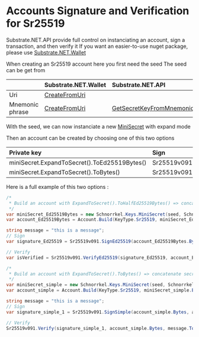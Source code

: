 # Accounts Signature and Verification for Sr25519 

Substrate.NET.API provide full control on instanciating an account, sign a transaction, and then verify it
If you want an easier-to-use nuget package, please use [Substrate.NET.Wallet](https://github.com/SubstrateGaming/Substrate.NET.Wallet)

When creating an Sr25519 account here you first need the seed
The seed can be get from

|  | Substrate.NET.Wallet          | Substrate.NET.API |
| :--------------- |:---------------| :-----|
| Uri  |   [CreateFromUri](https://github.com/SubstrateGaming/Substrate.NET.Wallet/blob/master/Substrate.NET.Wallet/Keyring/Keyring.cs#L144)        | |
| Mnemonic phrase  | [CreateFromUri](https://github.com/SubstrateGaming/Substrate.NET.Wallet/blob/master/Substrate.NET.Wallet/Keyring/Keyring.cs#L144) | [GetSecretKeyFromMnemonic](https://github.com/SubstrateGaming/Substrate.NET.API/blob/master/Substrate.NetApi/Mnemonic.cs#L194) |

With the seed, we can now instanciate a new [MiniSecret](https://github.com/SubstrateGaming/Substrate.NET.Schnorrkel/blob/main/Substrate.NET.Schnorrkel/Keys/MiniSecret.cs) with expand mode



Then an account can be created by choosing one of this two options

| Private key  | Sign          | Verify |
| :--------------- |:---------------| :-----|
| miniSecret.ExpandToSecret().ToEd25519Bytes()  |   Sr25519v091.SignEd25519()        |  Sr25519v091.VerifyEd25519() |
| miniSecret.ExpandToSecret().ToBytes()  |   Sr25519v091.SignSimple()        |  Sr25519v091.Verify() |


Here is a full example of this two options :

```c#
/* 
 * Build an account with ExpandToSecret().ToHalfEd25519Bytes() => concatenate secret with MultiplyScalarBytesByCofactor + nonce
 */
var miniSecret_Ed25519Bytes = new Schnorrkel.Keys.MiniSecret(seed, Schnorrkel.Keys.ExpandMode.Ed25519);
var account_Ed25519Bytes = Account.Build(KeyType.Sr25519, miniSecret_Ed25519Bytes.ExpandToSecret().ToEd25519Bytes(), miniSecret_Ed25519Bytes.ExpandToPublic().Key);

string message = "this is a message";
// Sign
var signature_Ed25519 = Sr25519v091.SignEd25519(account_Ed25519Bytes.Bytes, account_Ed25519Bytes.PrivateKey, message.ToBytes());

// Verify
var isVerified = Sr25519v091.VerifyEd25519(signature_Ed25519, account_Ed25519Bytes.Bytes, message.ToBytes())
```

```c#
/* 
 * Build an account with ExpandToSecret().ToBytes() => concatenate secret + nonce
 */
var miniSecret_simple = new Schnorrkel.Keys.MiniSecret(seed, Schnorrkel.Keys.ExpandMode.Ed25519);
var account_simple = Account.Build(KeyType.Sr25519, miniSecret_simple.ExpandToSecret().ToBytes(), miniSecret_simple.ExpandToPublic().Key);

string message = "this is a message";
// Sign
var signature_simple_1 = Sr25519v091.SignSimple(account_simple.Bytes, account_simple.PrivateKey, message.ToBytes());

// Verify
Sr25519v091.Verify(signature_simple_1, account_simple.Bytes, message.ToBytes())
```